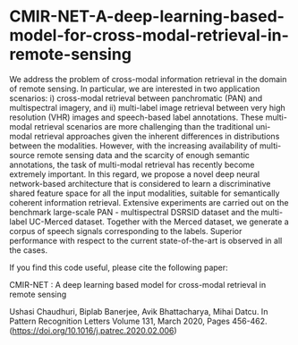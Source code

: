 # CMIR-NET-A-deep-learning-based-model-for-cross-modal-retrieval-in-remote-sensing
We address the problem of cross-modal information retrieval in the domain of remote sensing. In particular, we are interested in two application scenarios: i) cross-modal retrieval between panchromatic (PAN) and multispectral imagery, and ii) multi-label image retrieval between very high resolution (VHR) images and speech-based label annotations. These multi-modal retrieval scenarios are more challenging than the traditional uni-modal retrieval approaches given the inherent differences in distributions between the modalities. However, with the increasing availability of multi-source remote sensing data and the scarcity of enough semantic annotations, the task of multi-modal retrieval has recently become extremely important. In this regard, we propose a novel deep neural network-based architecture that is considered to learn a discriminative shared feature space for all the input modalities, suitable for semantically coherent information retrieval. Extensive experiments are carried out on the benchmark large-scale PAN - multispectral DSRSID dataset and the multi-label UC-Merced dataset. Together with the Merced dataset, we generate a corpus of speech signals corresponding to the labels. Superior performance with respect to the current state-of-the-art is observed in all the cases.


If you find this code useful, please cite the following paper:

CMIR-NET : A deep learning based model for cross-modal retrieval in remote sensing

Ushasi Chaudhuri, Biplab Banerjee, Avik Bhattacharya, Mihai Datcu. In Pattern Recognition Letters
Volume 131, March 2020, Pages 456-462. (https://doi.org/10.1016/j.patrec.2020.02.006)
